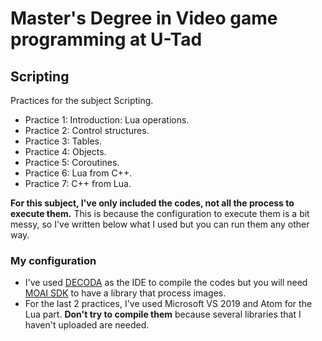 # Master's Degree in Video game programming at U-Tad
## Scripting

Practices for the subject Scripting.

* Practice 1: Introduction: Lua operations.
* Practice 2: Control structures.
* Practice 3: Tables.
* Practice 4: Objects.
* Practice 5: Coroutines.
* Practice 6: Lua from C++.
* Practice 7: C++ from Lua.

**For this subject, I've only included the codes, not all the process to execute them.**
This is because the configuration to execute them is a bit messy, so I've written below what I used but you can run them any other way.

### My configuration
* I've used [DECODA](https://unknownworlds.com/decoda/) as the IDE to compile the codes but you will need [MOAI SDK](https://drive.google.com/file/d/1yTzb58-4ohLcq7kkeUHVy7taopb8woCf/view?usp=sharing) to have a library that process images.
* For the last 2 practices, I've used Microsoft VS 2019 and Atom for the Lua part. **Don't try to compile them** because several libraries that I haven't uploaded are needed. 
